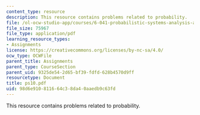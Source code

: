 ```yaml
---
content_type: resource
description: This resource contains problems related to probability.
file: /ol-ocw-studio-app/courses/6-041-probabilistic-systems-analysis-and-applied-probability-spring-2006/98d6e910811664c38da40aaedb9c63fd_ps10.pdf
file_size: 75967
file_type: application/pdf
learning_resource_types:
- Assignments
license: https://creativecommons.org/licenses/by-nc-sa/4.0/
ocw_type: OCWFile
parent_title: Assignments
parent_type: CourseSection
parent_uid: 9325de54-2d65-bf39-fdfd-628b4570d9ff
resourcetype: Document
title: ps10.pdf
uid: 98d6e910-8116-64c3-8da4-0aaedb9c63fd
---
```

This resource contains problems related to probability.